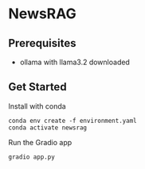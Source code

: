 # NewsRAG

## Prerequisites

 - ollama with llama3.2 downloaded

## Get Started

Install with conda

```
conda env create -f environment.yaml
conda activate newsrag
```

Run the Gradio app

```
gradio app.py
```
